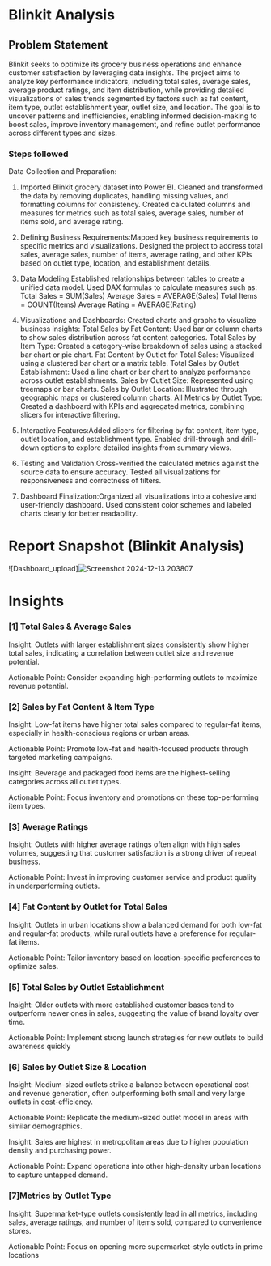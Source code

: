 
# Blinkit Analysis

## Problem Statement

Blinkit seeks to optimize its grocery business operations and enhance customer satisfaction by leveraging data insights. The project aims to analyze key performance indicators, including total sales, average sales, average product ratings, and item distribution, while providing detailed visualizations of sales trends segmented by factors such as fat content, item type, outlet establishment year, outlet size, and location. The goal is to uncover patterns and inefficiencies, enabling informed decision-making to boost sales, improve inventory management, and refine outlet performance across different types and sizes.


### Steps followed 

Data Collection and Preparation:

1. Imported Blinkit grocery dataset into Power BI.
Cleaned and transformed the data by removing duplicates, handling missing values, and formatting columns for consistency.
Created calculated columns and measures for metrics such as total sales, average sales, number of items sold, and average rating.

2. Defining Business Requirements:Mapped key business requirements to specific metrics and visualizations.
Designed the project to address total sales, average sales, number of items, average rating, and other KPIs based on outlet type, location, and establishment details.

3. Data Modeling:Established relationships between tables to create a unified data model.
Used DAX formulas to calculate measures such as:
Total Sales = SUM(Sales)
Average Sales = AVERAGE(Sales)
Total Items = COUNT(Items)
Average Rating = AVERAGE(Rating)

5. Visualizations and Dashboards:
   Created charts and graphs to visualize business insights:
Total Sales by Fat Content: Used bar or column charts to show sales distribution across fat content categories.
Total Sales by Item Type: Created a category-wise breakdown of sales using a stacked bar chart or pie chart.
Fat Content by Outlet for Total Sales: Visualized using a clustered bar chart or a matrix table.
Total Sales by Outlet Establishment: Used a line chart or bar chart to analyze performance across outlet establishments.
Sales by Outlet Size: Represented using treemaps or bar charts.
Sales by Outlet Location: Illustrated through geographic maps or clustered column charts.
All Metrics by Outlet Type: Created a dashboard with KPIs and aggregated metrics, combining slicers for interactive filtering.

7. Interactive Features:Added slicers for filtering by fat content, item type, outlet location, and establishment type.
Enabled drill-through and drill-down options to explore detailed insights from summary views.

8. Testing and Validation:Cross-verified the calculated metrics against the source data to ensure accuracy.
Tested all visualizations for responsiveness and correctness of filters.

9. Dashboard Finalization:Organized all visualizations into a cohesive and user-friendly dashboard.
Used consistent color schemes and labeled charts clearly for better readability.


 
 # Report Snapshot (Blinkit Analysis)

 
![Dashboard_upload]![Screenshot 2024-12-13 203807](https://github.com/user-attachments/assets/897d131a-eb38-4fa0-8905-591f70562e24)

# Insights


### [1]  Total Sales & Average Sales
Insight: Outlets with larger establishment sizes consistently show higher total sales, indicating a correlation between outlet size and revenue potential.

Actionable Point: Consider expanding high-performing outlets to maximize revenue potential.
           
### [2]  Sales by Fat Content & Item Type
Insight: Low-fat items have higher total sales compared to regular-fat items, especially in health-conscious regions or urban areas.

Actionable Point: Promote low-fat and health-focused products through targeted marketing campaigns.

Insight: Beverage and packaged food items are the highest-selling categories across all outlet types.

Actionable Point: Focus inventory and promotions on these top-performing item types.

  ### [3]  Average Ratings
Insight: Outlets with higher average ratings often align with high sales volumes, suggesting that customer satisfaction is a strong driver of repeat business.

Actionable Point: Invest in improving customer service and product quality in underperforming outlets.

 ### [4]  Fat Content by Outlet for Total Sales
Insight: Outlets in urban locations show a balanced demand for both low-fat and regular-fat products, while rural outlets have a preference for regular-fat items.

Actionable Point: Tailor inventory based on location-specific preferences to optimize sales.
 
  ### [5] Total Sales by Outlet Establishment
Insight: Older outlets with more established customer bases tend to outperform newer ones in sales, suggesting the value of brand loyalty over time.

Actionable Point: Implement strong launch strategies for new outlets to build awareness quickly

 ### [6] Sales by Outlet Size & Location
Insight: Medium-sized outlets strike a balance between operational cost and revenue generation, often outperforming both small and very large outlets in cost-efficiency.

Actionable Point: Replicate the medium-sized outlet model in areas with similar demographics.

Insight: Sales are highest in metropolitan areas due to higher population density and purchasing power.

Actionable Point: Expand operations into other high-density urban locations to capture untapped demand.


 ### [7]Metrics by Outlet Type
Insight: Supermarket-type outlets consistently lead in all metrics, including sales, average ratings, and number of items sold, compared to convenience stores.

Actionable Point: Focus on opening more supermarket-style outlets in prime locations

 
